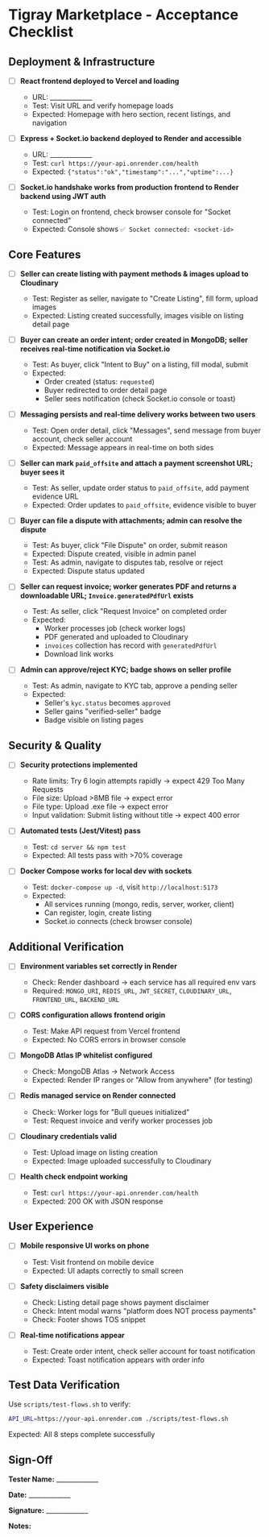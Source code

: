 # Tigray Marketplace - Acceptance Checklist

## Deployment & Infrastructure

- [ ] **React frontend deployed to Vercel and loading**
  - URL: _____________
  - Test: Visit URL and verify homepage loads
  - Expected: Homepage with hero section, recent listings, and navigation

- [ ] **Express + Socket.io backend deployed to Render and accessible**
  - URL: _____________
  - Test: `curl https://your-api.onrender.com/health`
  - Expected: `{"status":"ok","timestamp":"...","uptime":...}`

- [ ] **Socket.io handshake works from production frontend to Render backend using JWT auth**
  - Test: Login on frontend, check browser console for "Socket connected"
  - Expected: Console shows `✅ Socket connected: <socket-id>`

## Core Features

- [ ] **Seller can create listing with payment methods & images upload to Cloudinary**
  - Test: Register as seller, navigate to "Create Listing", fill form, upload images
  - Expected: Listing created successfully, images visible on listing detail page

- [ ] **Buyer can create an order intent; order created in MongoDB; seller receives real-time notification via Socket.io**
  - Test: As buyer, click "Intent to Buy" on a listing, fill modal, submit
  - Expected: 
    - Order created (status: `requested`)
    - Buyer redirected to order detail page
    - Seller sees notification (check Socket.io console or toast)

- [ ] **Messaging persists and real-time delivery works between two users**
  - Test: Open order detail, click "Messages", send message from buyer account, check seller account
  - Expected: Message appears in real-time on both sides

- [ ] **Seller can mark `paid_offsite` and attach a payment screenshot URL; buyer sees it**
  - Test: As seller, update order status to `paid_offsite`, add payment evidence URL
  - Expected: Order updates to `paid_offsite`, evidence visible to buyer

- [ ] **Buyer can file a dispute with attachments; admin can resolve the dispute**
  - Test: As buyer, click "File Dispute" on order, submit reason
  - Expected: Dispute created, visible in admin panel
  - Test: As admin, navigate to disputes tab, resolve or reject
  - Expected: Dispute status updated

- [ ] **Seller can request invoice; worker generates PDF and returns a downloadable URL; `Invoice.generatedPdfUrl` exists**
  - Test: As seller, click "Request Invoice" on completed order
  - Expected:
    - Worker processes job (check worker logs)
    - PDF generated and uploaded to Cloudinary
    - `invoices` collection has record with `generatedPdfUrl`
    - Download link works

- [ ] **Admin can approve/reject KYC; badge shows on seller profile**
  - Test: As admin, navigate to KYC tab, approve a pending seller
  - Expected: 
    - Seller's `kyc.status` becomes `approved`
    - Seller gains "verified-seller" badge
    - Badge visible on listing pages

## Security & Quality

- [ ] **Security protections implemented**
  - Rate limits: Try 6 login attempts rapidly → expect 429 Too Many Requests
  - File size: Upload >8MB file → expect error
  - File type: Upload .exe file → expect error
  - Input validation: Submit listing without title → expect 400 error

- [ ] **Automated tests (Jest/Vitest) pass**
  - Test: `cd server && npm test`
  - Expected: All tests pass with >70% coverage

- [ ] **Docker Compose works for local dev with sockets**
  - Test: `docker-compose up -d`, visit `http://localhost:5173`
  - Expected: 
    - All services running (mongo, redis, server, worker, client)
    - Can register, login, create listing
    - Socket.io connects (check browser console)

## Additional Verification

- [ ] **Environment variables set correctly in Render**
  - Check: Render dashboard → each service has all required env vars
  - Required: `MONGO_URI`, `REDIS_URL`, `JWT_SECRET`, `CLOUDINARY_URL`, `FRONTEND_URL`, `BACKEND_URL`

- [ ] **CORS configuration allows frontend origin**
  - Test: Make API request from Vercel frontend
  - Expected: No CORS errors in browser console

- [ ] **MongoDB Atlas IP whitelist configured**
  - Check: MongoDB Atlas → Network Access
  - Expected: Render IP ranges or "Allow from anywhere" (for testing)

- [ ] **Redis managed service on Render connected**
  - Check: Worker logs for "Bull queues initialized"
  - Test: Request invoice and verify worker processes job

- [ ] **Cloudinary credentials valid**
  - Test: Upload image on listing creation
  - Expected: Image uploaded successfully to Cloudinary

- [ ] **Health check endpoint working**
  - Test: `curl https://your-api.onrender.com/health`
  - Expected: 200 OK with JSON response

## User Experience

- [ ] **Mobile responsive UI works on phone**
  - Test: Visit frontend on mobile device
  - Expected: UI adapts correctly to small screen

- [ ] **Safety disclaimers visible**
  - Check: Listing detail page shows payment disclaimer
  - Check: Intent modal warns "platform does NOT process payments"
  - Check: Footer shows TOS snippet

- [ ] **Real-time notifications appear**
  - Test: Create order intent, check seller account for toast notification
  - Expected: Toast notification appears with order info

## Test Data Verification

Use `scripts/test-flows.sh` to verify:

```bash
API_URL=https://your-api.onrender.com ./scripts/test-flows.sh
```

Expected: All 8 steps complete successfully

## Sign-Off

**Tester Name:** _____________

**Date:** _____________

**Signature:** _____________

**Notes:**


